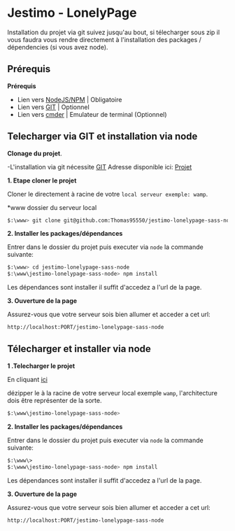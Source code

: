 Jestimo - LonelyPage
======================

Installation du projet via git suivez jusqu'au bout, si télecharger sous zip il vous faudra vous rendre directement à l'installation des packages / dépendencies (si vous avez node).

Prérequis
-----------

**Prérequis**
- Lien vers [NodeJS/NPM](https://nodejs.org/en/) | Obligatoire
- Lien vers [GIT](https://git-scm.com/downloads) | Optionnel
- Lien vers [cmder](http://cmder.net/) | Emulateur de terminal (Optionnel)

Telecharger via GIT et installation via node
--------------------
**Clonage du projet**.

-L'installation via git nécessite [GIT](https://git-scm.com/downloads)
Adresse disponible ici: [Projet](https://github.com/Thomas95550/jestimo-lonelypage-sass-node)
 
**1. Etape cloner le projet**
 
Cloner le directement à racine de votre `local serveur exemple: wamp`.

*www dossier du serveur local
```bash
$:\www> git clone git@github.com:Thomas95550/jestimo-lonelypage-sass-node.git
```

**2. Installer les packages/dépendances** 

Entrer dans le dossier du projet puis executer via `node` la commande suivante:

```bash
$:\www> cd jestimo-lonelypage-sass-node
$:\www\jestimo-lonelypage-sass-node> npm install
```

Les dépendances sont installer il suffit d'accedez a l'url de la page.

**3. Ouverture de la page**

Assurez-vous que votre serveur sois bien allumer et acceder a cet url:
```bash
http://localhost:PORT/jestimo-lonelypage-sass-node
```

Télecharger et installer via node
---------------------------------

**1 .Telecharger le projet**

En cliquant  [ici](https://github.com/Thomas95550/jestimo-lonelypage-sass-node/archive/master.zip)

dézipper le à la racine de votre serveur local exemple `wamp`, l'architecture dois être représenter de la sorte.
```bash
$:\www\jestimo-lonelypage-sass-node>
```

**2. Installer les packages/dépendances** 

Entrer dans le dossier du projet puis executer via `node` la commande suivante:

```bash
$:\www\>
$:\www\jestimo-lonelypage-sass-node> npm install
```

Les dépendances sont installer il suffit d'accedez a l'url de la page.


**3. Ouverture de la page**

Assurez-vous que votre serveur sois bien allumer et acceder a cet url:
```bash
http://localhost:PORT/jestimo-lonelypage-sass-node
```